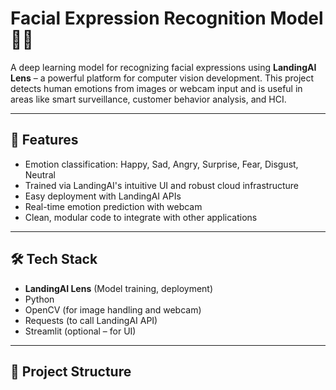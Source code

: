 # Facial Expression Recognition Model 🤖📸

A deep learning model for recognizing facial expressions using **LandingAI Lens** – a powerful platform for computer vision development. This project detects human emotions from images or webcam input and is useful in areas like smart surveillance, customer behavior analysis, and HCI.

---

## 🧠 Features

* Emotion classification: Happy, Sad, Angry, Surprise, Fear, Disgust, Neutral
* Trained via LandingAI's intuitive UI and robust cloud infrastructure
* Easy deployment with LandingAI APIs
* Real-time emotion prediction with webcam
* Clean, modular code to integrate with other applications

---

## 🛠️ Tech Stack

* **LandingAI Lens** (Model training, deployment)
* Python
* OpenCV (for image handling and webcam)
* Requests (to call LandingAI API)
* Streamlit (optional – for UI)

---

## 📁 Project Structure
